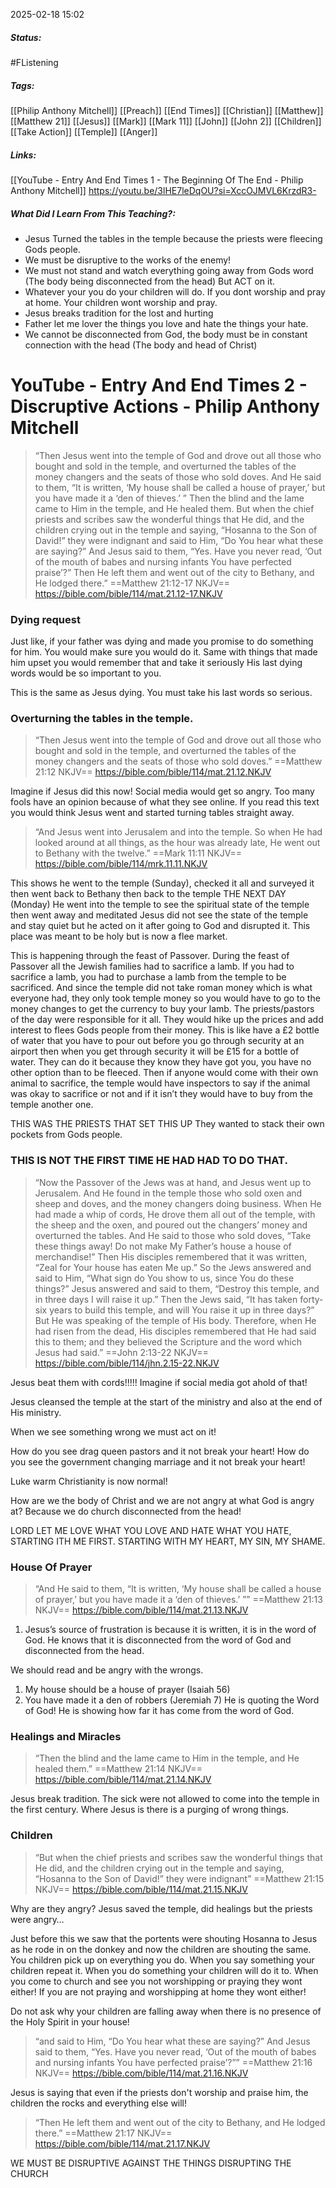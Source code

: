2025-02-18 15:02

##### Status:
#FListening 
##### Tags: 
[[Philip Anthony Mitchell]] [[Preach]] [[End Times]] [[Christian]] [[Matthew]] [[Matthew 21]] [[Jesus]] [[Mark]] [[Mark 11]]
[[John]] [[John 2]] [[Children]] [[Take Action]] [[Temple]] [[Anger]]
##### Links:
[[YouTube - Entry And End Times 1 - The Beginning Of The End - Philip Anthony Mitchell]]
https://youtu.be/3lHE7leDqOU?si=XccOJMVL6KrzdR3-
##### What Did I Learn From This Teaching?:

- Jesus Turned the tables in the temple because the priests were fleecing Gods people.
- We must be disruptive to the works of the enemy!
- We must not stand and watch everything going away from Gods word (The body being disconnected from the head) But ACT on it.
- Whatever your you do your children will do. If you dont worship and pray at home. Your children wont worship and pray.
- Jesus breaks tradition for the lost and hurting
- Father let me lover the things you love and hate the things your hate.
- We cannot be disconnected from God, the body must be in constant connection with the head (The body and head of Christ)


# YouTube - Entry And End Times 2 - Discruptive Actions - Philip Anthony Mitchell


> “Then Jesus went into the temple of God and drove out all those who bought and sold in the temple, and overturned the tables of the money changers and the seats of those who sold doves. And He said to them, “It is written, ‘My house shall be called a house of prayer,’ but you have made it a ‘den of thieves.’ ” Then the blind and the lame came to Him in the temple, and He healed them. But when the chief priests and scribes saw the wonderful things that He did, and the children crying out in the temple and saying, “Hosanna to the Son of David!” they were indignant and said to Him, “Do You hear what these are saying?” And Jesus said to them, “Yes. Have you never read, ‘Out of the mouth of babes and nursing infants You have perfected praise’?” Then He left them and went out of the city to Bethany, and He lodged there.”
‭‭==Matthew‬ ‭21‬:‭12‬-‭17‬ ‭NKJV‬‬==
https://bible.com/bible/114/mat.21.12-17.NKJV

### Dying request

Just like, if your father was dying and made you promise to do something for him. You would make sure you would do it.
Same with things that made him upset you would remember that and take it seriously
His last dying words would be so important to you.

This is the same as Jesus dying.
You must take his last words so serious.
### Overturning the tables in the temple.

> “Then Jesus went into the temple of God and drove out all those who bought and sold in the temple, and overturned the tables of the money changers and the seats of those who sold doves.”
‭‭==Matthew‬ ‭21‬:‭12‬ ‭NKJV‬‬==
https://bible.com/bible/114/mat.21.12.NKJV

Imagine if Jesus did this now!
Social media would get so angry.
Too many fools have an opinion because of what they see online.
If you read this text you would think Jesus went and started turning tables straight away.

> “And Jesus went into Jerusalem and into the temple. So when He had looked around at all things, as the hour was already late, He went out to Bethany with the twelve.”
‭‭==Mark‬ ‭11‬:‭11‬ ‭NKJV‬‬==
https://bible.com/bible/114/mrk.11.11.NKJV

This shows he went to the temple (Sunday), checked it all and surveyed it then went back to Bethany then back to the temple THE NEXT DAY (Monday)
He went into the temple to see the spiritual state of the temple then went away and meditated
Jesus did not see the state of the temple and stay quiet but he acted on it after going to God and disrupted it.
This place was meant to be holy but is now a flee market.

This is happening through the feast of Passover.
During the feast of Passover all the Jewish families had to sacrifice a lamb.
If you had to sacrifice a lamb, you had to purchase a lamb from the temple to be sacrificed.
And since the temple did not take roman money which is what everyone had, they only took temple money so you would have to go to the money changes to get the currency to buy your lamb.
The priests/pastors of the day were responsible for it all.
They would hike up the prices and add interest to flees Gods people from their money.
This is like have a £2 bottle of water that you have to pour out before you go through security at an airport then when you get through security it will be £15 for a bottle of water. They can do it because they know they have got you, you have no other option than to be fleeced.
Then if anyone would come with their own animal to sacrifice, the temple would have inspectors to say if the animal was okay to sacrifice or not and if it isn’t they would have to buy from the temple another one.

THIS WAS THE PRIESTS THAT SET THIS UP
They wanted to stack their own pockets from Gods people.

### THIS IS NOT THE FIRST TIME HE HAD HAD TO DO THAT.

> “Now the Passover of the Jews was at hand, and Jesus went up to Jerusalem. And He found in the temple those who sold oxen and sheep and doves, and the money changers doing business. When He had made a whip of cords, He drove them all out of the temple, with the sheep and the oxen, and poured out the changers’ money and overturned the tables. And He said to those who sold doves, “Take these things away! Do not make My Father’s house a house of merchandise!” Then His disciples remembered that it was written, “Zeal for Your house has eaten Me up.” So the Jews answered and said to Him, “What sign do You show to us, since You do these things?” Jesus answered and said to them, “Destroy this temple, and in three days I will raise it up.” Then the Jews said, “It has taken forty-six years to build this temple, and will You raise it up in three days?” But He was speaking of the temple of His body. Therefore, when He had risen from the dead, His disciples remembered that He had said this to them; and they believed the Scripture and the word which Jesus had said.”
‭‭==John‬ ‭2‬:‭13‬-‭22‬ ‭NKJV‬‬==
https://bible.com/bible/114/jhn.2.15-22.NKJV

Jesus beat them with cords!!!!!
Imagine if social media got ahold of that!

Jesus cleansed the temple at the start of the ministry and also at the end of His ministry.

When we see something wrong we must act on it!

How do you see drag queen pastors and it not break your heart!
How do you see the government changing marriage and it not break your heart!

Luke warm Christianity is now normal!

How are we the body of Christ and we are not angry at what God is angry at?
Because we do church disconnected from the head!

LORD LET ME LOVE WHAT YOU LOVE AND HATE WHAT YOU HATE, STARTING ITH ME FIRST.
STARTING WITH MY HEART, MY SIN, MY SHAME.

### House Of Prayer

> “And He said to them, “It is written, ‘My house shall be called a house of prayer,’ but you have made it a ‘den of thieves.’ ””
‭‭==Matthew‬ ‭21‬:‭13‬ ‭NKJV‬‬==
https://bible.com/bible/114/mat.21.13.NKJV

1. Jesus’s source of frustration is because it is written, it is in the word of God.
He knows that it is disconnected from the word of God and disconnected from the head.

We should read and be angry with the wrongs.

1. My house should be a house of prayer (Isaiah 56)
2. You have made it a den of robbers (Jeremiah 7)
He is quoting the Word of God!
He is showing how far it has come from the word of God.

### Healings and Miracles

> “Then the blind and the lame came to Him in the temple, and He healed them.”
‭‭==Matthew‬ ‭21‬:‭14‬ ‭NKJV‬‬==
https://bible.com/bible/114/mat.21.14.NKJV

Jesus break tradition.
The sick were not allowed to come into the temple in the first century.
Where Jesus is there is a purging of wrong things.

### Children

> “But when the chief priests and scribes saw the wonderful things that He did, and the children crying out in the temple and saying, “Hosanna to the Son of David!” they were indignant”
‭‭==Matthew‬ ‭21‬:‭15‬ ‭NKJV‬‬==
https://bible.com/bible/114/mat.21.15.NKJV

Why are they angry?
Jesus saved the temple, did healings but the priests were angry…

Just before this we saw that the portents were shouting Hosanna to Jesus as he rode in on the donkey and now the children are shouting the same.
You children pick up on everything you do.
When you say something your children repeat it.
When you do something your children will do it to.
When you come to church and see you not worshipping or praying they wont either!
If you are not praying and worshipping at home they wont either!

Do not ask why your children are falling away when there is no presence of the Holy Spirit in your house!



> “and said to Him, “Do You hear what these are saying?” And Jesus said to them, “Yes. Have you never read, ‘Out of the mouth of babes and nursing infants You have perfected praise’?””
‭‭==Matthew‬ ‭21‬:‭16‬ ‭NKJV‬‬==
https://bible.com/bible/114/mat.21.16.NKJV

Jesus is saying that even if the priests don't worship and praise him, the children the rocks and everything else will!

> “Then He left them and went out of the city to Bethany, and He lodged there.”
‭‭==Matthew‬ ‭21‬:‭17‬ ‭NKJV‬‬==
https://bible.com/bible/114/mat.21.17.NKJV

WE MUST BE DISRUPTIVE AGAINST THE THINGS DISRUPTING THE CHURCH
